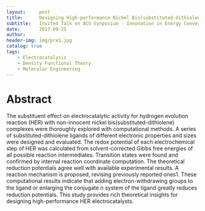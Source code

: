 ```yaml
---
layout:     post
title:      Designing High-performance Nickel Bis(substituted-dithiolene) Electrocatalysts for HER - A Computational study
subtitle:   Invited Talk on ACS Synposium - Innovation in Energy Conversion!
date:       2017-09-25
author:     _
header-img: img/pre1.jpg
catalog: true
tags:
    - Electrocatalysis
    - Density Functional Theory
    - Molecular Engineering
---
```


# Abstract
The substituent effect on electrocatalytic activity for hydrogen evolution reaction (HER) with non-innocent nickel bis(substituted-dithiolene) complexes were thoroughly explored with computational methods. A series of substituted-dithiolene ligands of different electronic properties and sizes were designed and evaluated. The redox potential of each electrochemical step of HER was calculated from solvent-corrected Gibbs free energies of all possible reaction intermediates. Transition states were found and confirmed by internal reaction coordinate computation. The theoretical reduction potentials agree well with available experimental results. A reaction mechanism is proposed, revising previously reported ones1. These computational results indicate that adding electron-withdrawing groups to the ligand or enlarging the conjugate ᴨ system of the ligand greatly reduces reduction potentials. This study provides rich theoretical insights for designing high-performance HER electrocatalysts.

